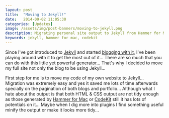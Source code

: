 ```yaml
---
layout: post
title:  "Moving to Jekyll!"
date:   2014-09-02 11:05:30
categories: [Updates]
image: /assets/img/post-banners/moving-to-jekyll.png
description: Migrating personal site output to Jekyll from Hammer for Mac
keywords: jekyll, hammer for mac, codekit
---
```

Since I've got introduced to [Jekyll][jekyll] and started [blogging with it][blogging], I've been playing around with it to get the most out of it... There are so much that you can do with this little yet powerful generator... That's why I decided to move my full site not only the blog to be using Jekyll...

First step for me is to move my code of my own website to Jekyll... Migration was extremely easy and yes it saved me lots of time afterwards specially on the pagination of both blogs and portfolio... Although what I hate about the output is that both HTML & CSS output are not tidy enough as those generated by [Hammer for Mac][hammer] or [CodeKit][codekit] still it has lots of potentials on it... Maybe when I dig more into plugins I find something useful minify the output or make it looks more tidy...

[jekyll]: 	http://jekyllrb.com/
[hammer]: 	http://hammerformac.com/
[codekit]: 	http://incident57.com/codekit/
[blogging]: /blogs/updates/webdev/blogging-with-jekyll/